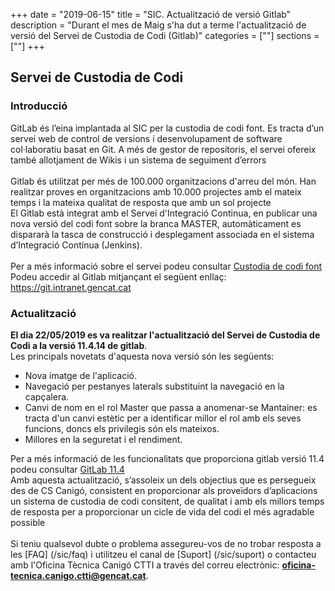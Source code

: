 +++
date        = "2019-06-15"
title       = "SIC. Actualització de versió Gitlab"
description = "Durant el mes de Maig s'ha dut a terme l'actualització de versió del Servei de Custodia de Codi (Gitlab)"
categories  = [""]
sections    = [""]
+++

## Servei de Custodia de Codi

### Introducció

GitLab és l’eina implantada al SIC per la custodia de codi font. Es tracta d’un servei web de control de versions i desenvolupament de software col·laboratiu basat en Git. A més de gestor de repositoris, el servei ofereix també allotjament de Wikis i un sistema de seguiment d’errors
<br>
<br>
Gitlab és utilitzat per més de 100.000 organitzacions d'arreu del món. Han realitzar proves en organitzacions amb 10.000 projectes amb el mateix temps i la mateixa qualitat de resposta que amb un sol projecte
<br/>
El Gitlab està integrat amb el Servei d'Integració Continua, en publicar una nova versió del codi font sobre la branca MASTER, automàticament es dispararà la tasca de construcció i desplegament associada en el sistema d’Integració Contínua (Jenkins).
<br/>
<br/>
Per a més informació sobre el servei podeu consultar [Custodia de codi font](/sic-serveis/scm/)
<br/>
Podeu accedir al Gitlab mitjançant el següent enllaç: https://git.intranet.gencat.cat

### Actualització

**El dia 22/05/2019 es va realitzar l'actualització del Servei de Custodia de Codi a la versió 11.4.14 de gitlab**. 
<br/>
Les principals novetats d'aquesta nova versió són les següents:

* Nova imatge de l'aplicació.
* Navegació per pestanyes laterals substituint la navegació en la capçalera.
* Canvi de nom en el rol Master que passa a anomenar-se Mantainer: es tracta d'un canvi estètic per a identificar millor el rol amb els seves funcions, doncs els privilegis són els mateixos.
* Millores en la seguretat i el rendiment.

Per a més informació de les funcionalitats que proporciona gitlab versió 11.4 podeu consultar [GitLab 11.4](https://about.gitlab.com/2018/10/22/gitlab-11-4-released/)
<br/>
Amb aquesta actualització, s’assoleix un dels objectius que es persegueix des de CS Canigó, consistent en proporcionar als proveïdors d’aplicacions un sistema de custodia de codi consitent, de qualitat i amb els millors temps de resposta per a proporcionar un cicle de vida del codi el més agradable possible
<br/>
<br/>
Si teniu qualsevol dubte o problema assegureu-vos de no trobar resposta a les [FAQ] (/sic/faq) i utilitzeu el canal de [Suport] (/sic/suport) o contacteu amb l'Oficina Tècnica Canigó CTTI a través del correu electrònic: **oficina-tecnica.canigo.ctti@gencat.cat**.
